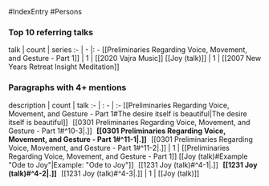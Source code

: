 #IndexEntry #Persons

### Top 10 referring talks
talk | count | series
:- | - |: -
[[Preliminaries Regarding Voice, Movement, and Gesture - Part 1]] | 1 | [[2020 Vajra Music]]
[[Joy (talk)]] | 1 | [[2007 New Years Retreat Insight Meditation]]

### Paragraphs with 4+ mentions
description | count | talk
:- | : - | :-
[[Preliminaries Regarding Voice, Movement, and Gesture - Part 1#The desire itself is beautiful\|The desire itself is beautiful]] &nbsp;&nbsp;[[0301 Preliminaries Regarding Voice, Movement, and Gesture - Part 1#^10-3\|.]] &nbsp; **[[0301 Preliminaries Regarding Voice, Movement, and Gesture - Part 1#^11-1\|.]]** &nbsp; [[0301 Preliminaries Regarding Voice, Movement, and Gesture - Part 1#^11-2\|.]] | 1 | [[Preliminaries Regarding Voice, Movement, and Gesture - Part 1]]
[[Joy (talk)#Example "Ode to Joy"\|Example: "Ode to Joy"]] &nbsp;&nbsp;[[1231 Joy (talk)#^4-1\|.]] &nbsp; **[[1231 Joy (talk)#^4-2\|.]]** &nbsp; [[1231 Joy (talk)#^4-3\|.]] | 1 | [[Joy (talk)]]

